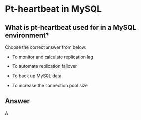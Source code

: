 # Pt-heartbeat in MySQL

## What is pt-heartbeat used for in a MySQL environment?

Choose the correct answer from below:

- To monitor and calculate replication lag

- To automate replication failover

- To back up MySQL data

- To increase the connection pool size

## Answer
A
